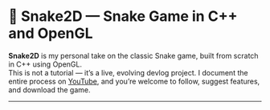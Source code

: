 ﻿# 🐍 Snake2D — Snake Game in C++ and OpenGL

**Snake2D** is my personal take on the classic Snake game, built from scratch in C++ using OpenGL.  
This is not a tutorial — it’s a live, evolving devlog project. I document the entire process on [YouTube](https://www.youtube.com/watch?v=qeDJF7Ah6a8), and you’re welcome to follow, suggest features, and download the game.

---
